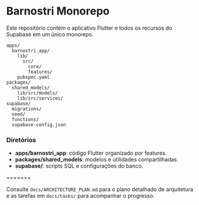 # Barnostri Monorepo

Este repositório contém o aplicativo Flutter e todos os recursos do Supabase em um único monorepo.

```
apps/
  barnostri_app/
    lib/
      src/
        core/
        features/
    pubspec.yaml
packages/
  shared_models/
    lib/src/models/
    lib/src/services/
supabase/
  migrations/
  seed/
  functions/
  supabase-config.json
```
### Diretórios

- **apps/barnostri_app**: código Flutter organizado por features.
- **packages/shared_models**: modelos e utilidades compartilhadas.
- **supabase/**: scripts SQL e configurações do banco.

=======

Consulte `docs/ARCHITECTURE_PLAN.md` para o plano detalhado de arquitetura e as tarefas em `docs/tasks/` para acompanhar o progresso.
